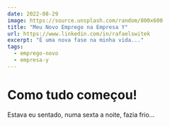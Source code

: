 ```yaml
---
date: 2022-08-29
image: https://source.unsplash.com/random/800x600
title: "Meu Novo Emprego na Empresa Y"
url: https://www.linkedin.com/in/rafaelswitek
excerpt: "É uma nova fase na minha vida..."
tags: 
  - emprego-novo
  - empresa-y
---
```


# Como tudo começou!

Estava eu sentado, numa sexta a noite, fazia frio...
